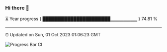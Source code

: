 ### Hi there 👋

⏳ Year progress { ██████████████████████▁▁▁▁▁▁▁▁ } 74.81 %

---

⏰ Updated on Sun, 01 Oct 2023 01:06:23 GMT

![Progress Bar CI](https://github.com/liununu/liununu/workflows/Progress%20Bar%20CI/badge.svg)
